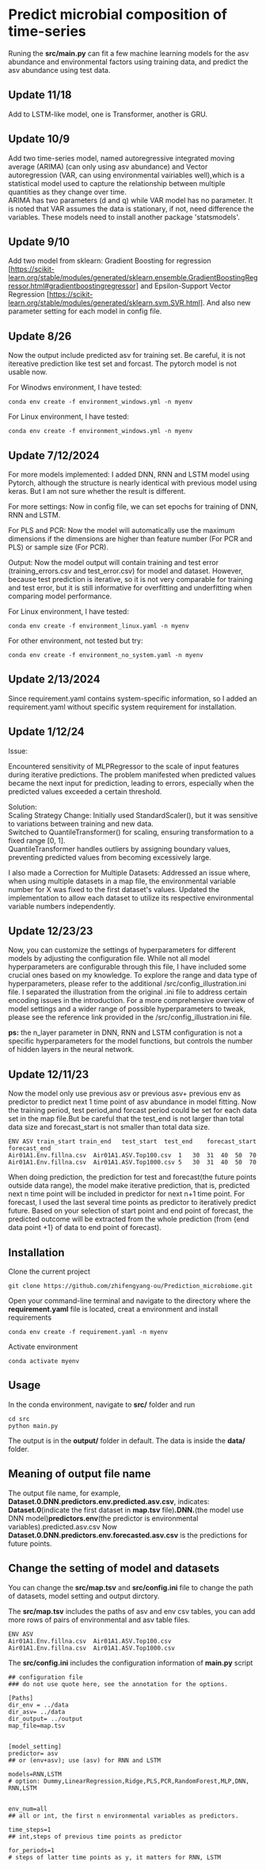 # Predict microbial composition of time-series
Runing the __src/main.py__ can fit a few machine learning models for the asv abundance and environmental factors using training data, and predict the asv abundance using test data.

## Update 11/18
Add to LSTM-like model, one is Transformer, another is GRU.

## Update 10/9
Add two time-series model, named autoregressive integrated moving average (ARIMA) (can only using asv abundance) and Vector autoregression (VAR, can using environmental vairiables well),which is a statistical model used to capture the relationship between multiple quantities as they change over time.  
ARIMA has two parameters (d and q) while VAR model has no parameter.
It is noted that VAR assumes the data is stationary, if not, need difference the variables.
These models need to install another package 'statsmodels'.

## Update 9/10
Add two model from sklearn: Gradient Boosting for regression [https://scikit-learn.org/stable/modules/generated/sklearn.ensemble.GradientBoostingRegressor.html#gradientboostingregressor] and Epsilon-Support Vector Regression [https://scikit-learn.org/stable/modules/generated/sklearn.svm.SVR.html].
And also new parameter setting for each model in config file.

## Update 8/26
Now the output include predicted asv for training set. Be careful, it is not itereative prediction like test set and forcast. 
The pytorch model is not usable now.

For Winodws environment, I have tested:
```
conda env create -f environment_windows.yml -n myenv
```
For Linux environment, I have tested:
```
conda env create -f environment_windows.yml -n myenv
```

## Update 7/12/2024
For more models implemented:
I added DNN, RNN and LSTM model using Pytorch, although the structure is nearly identical with previous model using keras. But I am not sure whether the result is different.

For more settings:
Now in config file, we can set epochs for training of DNN, RNN and LSTM.

For PLS and PCR:
Now the model will automatically use the maximum dimensions if the dimensions are higher than feature number (For PCR and PLS) or sample size (For PCR).

Output:
Now the model output will contain training and test error (training_errors.csv and test_error.csv) for model and dataset. However, because test prediction is iterative, so it is not very comparable for training and test error, but it is still informative for overfitting and underfitting when comparing model performance.

For Linux environment, I have tested:
```
conda env create -f environment_linux.yaml -n myenv
```
For other environment, not tested but try:
```
conda env create -f environment_no_system.yaml -n myenv
```


## Update 2/13/2024
Since requirement.yaml contains system-specific information, so I added an requirement.yaml without specific system requirement for installation.

## Update 1/12/24
Issue:

Encountered sensitivity of MLPRegressor to the scale of input features during iterative predictions. The problem manifested when predicted values became the next input for prediction, leading to errors, especially when the predicted values exceeded a certain threshold.

Solution:        
Scaling Strategy Change:
Initially used StandardScaler(), but it was sensitive to variations between training and new data.              
Switched to QuantileTransformer() for scaling, ensuring transformation to a fixed range [0, 1].        
QuantileTransformer handles outliers by assigning boundary values, preventing predicted values from becoming excessively large.        
        
I also made a Correction for Multiple Datasets:
Addressed an issue where, when using multiple datasets in a map file, the environmental variable number for X was fixed to the first dataset's values.
Updated the implementation to allow each dataset to utilize its respective environmental variable numbers independently.

## Update 12/23/23
Now, you can customize the settings of hyperparameters for different models by adjusting the configuration file. While not all model hyperparameters are configurable through this file, I have included some crucial ones based on my knowledge. To explore the range and data type of hyperparameters, please refer to the additional /src/config_illustration.ini file. I separated the illustration from the original .ini file to address certain encoding issues in the introduction. For a more comprehensive overview of model settings and a wider range of possible hyperparameters to tweak, please see the reference link provided in the /src/config_illustration.ini file.

__ps:__ the n_layer parameter in DNN, RNN and LSTM configuration is not a specific hyperparameters for the model functions, but controls the number of hidden layers in the neural network.

## Update 12/11/23
Now the model only use previous asv or previous asv+ previous env as predictor to predict next 1 time point of asv abundance in model fitting.
Now the training period, test period,and forcast period could be set for each data set in the map file.But be careful that the test_end is not larger than total data size and forecast_start is not smaller than total data size.
```
ENV	ASV	train_start	train_end	test_start	test_end	forecast_start	forecast_end
Air01A1.Env.fillna.csv	Air01A1.ASV.Top100.csv	1	30	31	40	50	70
Air01A1.Env.fillna.csv	Air01A1.ASV.Top1000.csv	5	30	31	40	50	70
```

When doing prediction, the prediction for test and forecast(the future points outside data range), the model make iterative prediction, that is, predicted next n time point will be included in predictor for next n+1 time point.
For forecast, I used the last several time points as predictor to iteratively predict future. Based on your selection of start point and end point of forecast, the predicted outcome will be extracted from the whole prediction (from {end data point +1} of data to end point of forecast).


## Installation

Clone the current project
```
git clone https://github.com/zhifengyang-ou/Prediction_microbiome.git
```
Open your command-line terminal and navigate to the directory where the __requirement.yaml__ file is located, creat a environment and install requirements
```
conda env create -f requirement.yaml -n myenv
```
Activate environment
```
conda activate myenv
```
## Usage
In the conda environment, navigate to __src/__ folder and run
```
cd src
python main.py
```
The output is in the __output/__ folder in default. The data is inside the __data/__ folder.

## Meaning of output file name
The output file name, for example, __Dataset.0.DNN.predictors.env.predicted.asv.csv__, indicates: __Dataset.0__(indicate the first dataset in __map.tsv__ file)__.DNN.__(the model use DNN model)__predictors.env__(the predictor is environmental variables).predicted.asv.csv
Now  __Dataset.0.DNN.predictors.env.forecasted.asv.csv__ is the predictions for future points.

## Change the setting of model and datasets
You can change the __src/map.tsv__ and __src/config.ini__ file to change the path of datasets, model setting and output dirctory.

The __src/map.tsv__ includes the paths of asv and env csv tables, you can add more rows of pairs of environmental and asv table files.
```
ENV	ASV
Air01A1.Env.fillna.csv	Air01A1.ASV.Top100.csv
Air01A1.Env.fillna.csv	Air01A1.ASV.Top1000.csv
```
The __src/config.ini__ includes the configuration information of __main.py__ script
```
## configuration file
### do not use quote here, see the annotation for the options.

[Paths]
dir_env = ../data
dir_asv= ../data
dir_output= ../output
map_file=map.tsv


[model_setting]
predictor= asv      
## or (env+asv); use (asv) for RNN and LSTM

models=RNN,LSTM
# option: Dummy,LinearRegression,Ridge,PLS,PCR,RandomForest,MLP,DNN, RNN,LSTM


env_num=all      
## all or int, the first n environmental variables as predictors.

time_steps=1        
## int,steps of previous time points as predictor

for_periods=1
# steps of latter time points as y, it matters for RNN, LSTM

```


